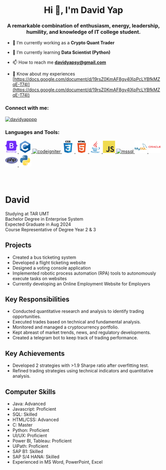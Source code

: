 <h1 align="center">Hi 👋, I'm David Yap</h1>
<h3 align="center">A remarkable combination of enthusiasm, energy, leadership, humility, and knowledge of IT college student.</h3>


- 🔭 I’m currently working as a **Crypto Quant Trader**

- 🌱 I’m currently learning **Data Scientist (Python)**

- 📫 How to reach me **davidyapsy@gmail.com**

- 📄 Know about my experiences [https://docs.google.com/document/d/19rsZ0KmAF8gy4lXpPcLYBfkMZqE-T74l](https://docs.google.com/document/d/19rsZ0KmAF8gy4lXpPcLYBfkMZqE-T74l)

<h3 align="left">Connect with me:</h3>
<p align="left">
<a href="https://instagram.com/davidyapppp" target="blank"><img align="center" src="https://raw.githubusercontent.com/rahuldkjain/github-profile-readme-generator/master/src/images/icons/Social/instagram.svg" alt="davidyapppp" height="30" width="40" /></a>
</p>

<h3 align="left">Languages and Tools:</h3>
<p align="left"> <a href="https://getbootstrap.com" target="_blank" rel="noreferrer"> <img src="https://raw.githubusercontent.com/devicons/devicon/master/icons/bootstrap/bootstrap-plain-wordmark.svg" alt="bootstrap" width="40" height="40"/> </a> <a href="https://www.cprogramming.com/" target="_blank" rel="noreferrer"> <img src="https://raw.githubusercontent.com/devicons/devicon/master/icons/c/c-original.svg" alt="c" width="40" height="40"/> </a> <a href="https://codeigniter.com" target="_blank" rel="noreferrer"> <img src="https://cdn.worldvectorlogo.com/logos/codeigniter.svg" alt="codeigniter" width="40" height="40"/> </a> <a href="https://www.w3schools.com/css/" target="_blank" rel="noreferrer"> <img src="https://raw.githubusercontent.com/devicons/devicon/master/icons/css3/css3-original-wordmark.svg" alt="css3" width="40" height="40"/> </a> <a href="https://www.w3.org/html/" target="_blank" rel="noreferrer"> <img src="https://raw.githubusercontent.com/devicons/devicon/master/icons/html5/html5-original-wordmark.svg" alt="html5" width="40" height="40"/> </a> <a href="https://www.java.com" target="_blank" rel="noreferrer"> <img src="https://raw.githubusercontent.com/devicons/devicon/master/icons/java/java-original.svg" alt="java" width="40" height="40"/> </a> <a href="https://developer.mozilla.org/en-US/docs/Web/JavaScript" target="_blank" rel="noreferrer"> <img src="https://raw.githubusercontent.com/devicons/devicon/master/icons/javascript/javascript-original.svg" alt="javascript" width="40" height="40"/> </a> <a href="https://www.microsoft.com/en-us/sql-server" target="_blank" rel="noreferrer"> <img src="https://www.svgrepo.com/show/303229/microsoft-sql-server-logo.svg" alt="mssql" width="40" height="40"/> </a> <a href="https://www.mysql.com/" target="_blank" rel="noreferrer"> <img src="https://raw.githubusercontent.com/devicons/devicon/master/icons/mysql/mysql-original-wordmark.svg" alt="mysql" width="40" height="40"/> </a> <a href="https://www.oracle.com/" target="_blank" rel="noreferrer"> <img src="https://raw.githubusercontent.com/devicons/devicon/master/icons/oracle/oracle-original.svg" alt="oracle" width="40" height="40"/> </a> <a href="https://www.php.net" target="_blank" rel="noreferrer"> <img src="https://raw.githubusercontent.com/devicons/devicon/master/icons/php/php-original.svg" alt="php" width="40" height="40"/> </a> <a href="https://www.python.org" target="_blank" rel="noreferrer"> <img src="https://raw.githubusercontent.com/devicons/devicon/master/icons/python/python-original.svg" alt="python" width="40" height="40"/> </a> </p>

<br><br>
<div class="profile-container">
    <h1>David</h1>
    <div class="detail">Studying at TAR UMT</div>
    <div class="detail">Bachelor Degree in Enterprise System</div>
    <div class="detail">Expected Graduate in Aug 2024</div>
    <div class="detail">Course Representative of Degree Year 2 & 3</div>
    <h2>Projects</h2>
    <ul class="project">
        <li>Created a bus ticketing system</li>
        <li>Developed a flight ticketing website</li>
        <li>Designed a voting console application</li>
        <li>Implemented robotic process automation (RPA) tools to autonomously execute tasks on websites</li>
        <li>Currently developing an Online Employment Website for Employers</li>
    </ul>
     <h2>Key Responsibilities</h2>
    <ul class="responsibilities">
        <li>Conducted quantitative research and analysis to identify trading opportunities.</li>
        <li>Executed trades based on technical and fundamental analysis.</li>
        <li>Monitored and managed a cryptocurrency portfolio.</li>
        <li>Kept abreast of market trends, news, and regulatory developments.</li>
        <li>Created a telegram bot to keep track of trading performance.</li>
    </ul>
    <h2>Key Achievements</h2>
    <ul class="achievements">
        <li>Developed 2 strategies with >1.9 Sharpe ratio after overfitting test.</li>
        <li>Refined trading strategies using technical indicators and quantitative analysis.</li>
    </ul>
    <div class="skills">
        <h2>Computer Skills</h2>
        <ul class="skills-list">
            <li class="skill-item">Java: Advanced</li>
            <li class="skill-item">Javascript: Proficient</li>
            <li class="skill-item">SQL: Skilled</li>
            <li class="skill-item">HTML/CSS: Advanced</li>
            <li class="skill-item">C: Master</li>
            <li class="skill-item">Python: Proficient</li>
            <li class="skill-item">UI/UX: Proficient</li>
            <li class="skill-item">Power BI, Tableau: Proficient</li>
            <li class="skill-item">UiPath: Proficient</li>
            <li class="skill-item">SAP B1: Skilled</li>
            <li class="skill-item">SAP S/4 HANA: Skilled</li>
            <li class="skill-item">Experienced in MS Word, PowerPoint, Excel</li>
        </ul>
    </div>
</div>

